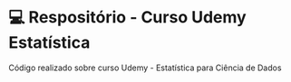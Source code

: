 # 💻 Respositório - Curso Udemy Estatística

Código realizado sobre curso Udemy - Estatística para Ciência de Dados
